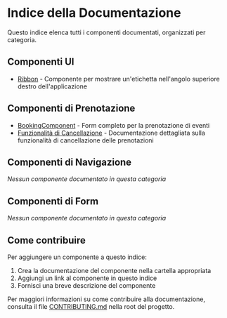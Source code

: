 # Indice della Documentazione

Questo indice elenca tutti i componenti documentati, organizzati per categoria.

## Componenti UI

- [Ribbon](./ui/ribbon.md) - Componente per mostrare un'etichetta nell'angolo superiore destro dell'applicazione

## Componenti di Prenotazione

- [BookingComponent](./booking/booking-component.md) - Form completo per la prenotazione di eventi
- [Funzionalità di Cancellazione](./booking/cancellation-feature.md) - Documentazione dettagliata sulla funzionalità di cancellazione delle prenotazioni

## Componenti di Navigazione

*Nessun componente documentato in questa categoria*

## Componenti di Form

*Nessun componente documentato in questa categoria*

## Come contribuire

Per aggiungere un componente a questo indice:

1. Crea la documentazione del componente nella cartella appropriata
2. Aggiungi un link al componente in questo indice
3. Fornisci una breve descrizione del componente

Per maggiori informazioni su come contribuire alla documentazione, consulta il file [CONTRIBUTING.md](../CONTRIBUTING.md) nella root del progetto.